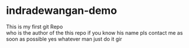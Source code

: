 # indradewangan-demo
This is my first git Repo
<br>
who is the author of the this repo 
if you know his name pls contact me 
as soon as possible yes whatever man just do it gir
